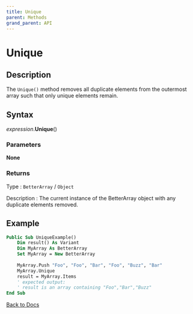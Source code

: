 ```yaml
---
title: Unique
parent: Methods
grand_parent: API
---
```


# Unique

## Description
The `Unique()` method removes all duplicate elements from the outermost array such that only unique elements remain.

## Syntax

*expression*.**Unique**() 

### Parameters

**None**

### Returns

Type
: `BetterArray` / `Object`

Description
: The current instance of the BetterArray object with any duplicate elements removed.

## Example

```vb
Public Sub UniqueExample()
    Dim result() As Variant
    Dim MyArray As BetterArray
    Set MyArray = New BetterArray
    
    MyArray.Push "Foo", "Foo", "Bar", "Foo", "Buzz", "Bar"
    MyArray.Unique
    result = MyArray.Items
    ' expected output:
    ' result is an array containing "Foo","Bar","Buzz"
End Sub
```

[Back to Docs](https://senipah.github.io/VBA-Better-Array/)